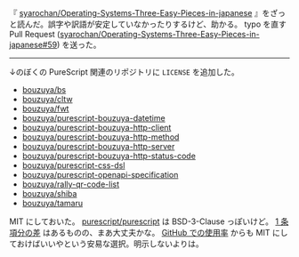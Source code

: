 『 [syarochan/Operating-Systems-Three-Easy-Pieces-in-japanese][] 』をざっと読んだ。誤字や訳語が安定していなかったりするけど、助かる。 typo を直す Pull Request ([syarochan/Operating-Systems-Three-Easy-Pieces-in-japanese#59][]) を送った。

-----

↓のぼくの PureScript 関連のリポジトリに `LICENSE` を追加した。

- [bouzuya/bs][]
- [bouzuya/cltw][]
- [bouzuya/fwt][]
- [bouzuya/purescript-bouzuya-datetime][]
- [bouzuya/purescript-bouzuya-http-client][]
- [bouzuya/purescript-bouzuya-http-method][]
- [bouzuya/purescript-bouzuya-http-server][]
- [bouzuya/purescript-bouzuya-http-status-code][]
- [bouzuya/purescript-css-dsl][]
- [bouzuya/purescript-openapi-specification][]
- [bouzuya/rally-qr-code-list][]
- [bouzuya/shiba][]
- [bouzuya/tamaru][]

MIT にしておいた。 [purescript/purescript][] は BSD-3-Clause っぽいけど。 [1 条項分の差](https://qiita.com/Hosh0801ict/items/03bb44694b00f0c763c3) はあるものの、まあ大丈夫かな。 [GitHub での使用率](https://blog.github.com/2015-03-09-open-source-license-usage-on-github-com/#breakdown-of-license-usage) からも MIT にしておけばいいやという安易な選択。明示しないよりは。

[bouzuya/bs]: https://github.com/bouzuya/bs
[bouzuya/cltw]: https://github.com/bouzuya/cltw
[bouzuya/fwt]: https://github.com/bouzuya/fwt
[bouzuya/purescript-bouzuya-datetime]: https://github.com/bouzuya/purescript-bouzuya-datetime
[bouzuya/purescript-bouzuya-http-client]: https://github.com/bouzuya/purescript-bouzuya-http-client
[bouzuya/purescript-bouzuya-http-method]: https://github.com/bouzuya/purescript-bouzuya-http-method
[bouzuya/purescript-bouzuya-http-server]: https://github.com/bouzuya/purescript-bouzuya-http-server
[bouzuya/purescript-bouzuya-http-status-code]: https://github.com/bouzuya/purescript-bouzuya-http-status-code
[bouzuya/purescript-css-dsl]: https://github.com/bouzuya/purescript-css-dsl
[bouzuya/purescript-openapi-specification]: https://github.com/bouzuya/purescript-openapi-specification
[bouzuya/rally-qr-code-list]: https://github.com/bouzuya/rally-qr-code-list
[bouzuya/shiba]: https://github.com/bouzuya/shiba
[bouzuya/tamaru]: https://github.com/bouzuya/tamaru
[purescript/purescript]: https://github.com/purescript/purescript
[syarochan/Operating-Systems-Three-Easy-Pieces-in-japanese]: https://github.com/syarochan/Operating-Systems-Three-Easy-Pieces-in-japanese
[syarochan/Operating-Systems-Three-Easy-Pieces-in-japanese#59]: https://github.com/syarochan/Operating-Systems-Three-Easy-Pieces-in-japanese/issues/59
